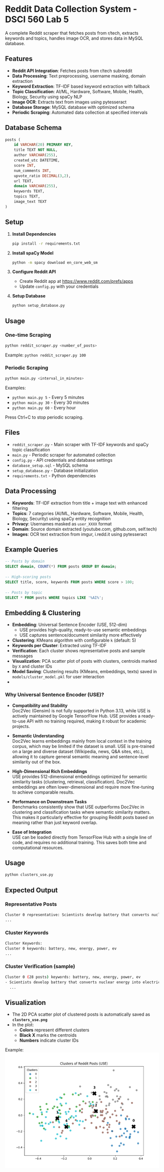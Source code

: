 # Reddit Data Collection System - DSCI 560 Lab 5

A complete Reddit scraper that fetches posts from r/tech, extracts keywords and topics, handles image OCR, and stores data in MySQL database.

## Features

- **Reddit API Integration**: Fetches posts from r/tech subreddit
- **Data Processing**: Text preprocessing, username masking, domain extraction
- **Keyword Extraction**: TF-IDF based keyword extraction with fallback
- **Topic Classification**: AI/ML, Hardware, Software, Mobile, Health, Biology, Security using spaCy NLP
- **Image OCR**: Extracts text from images using pytesseract
- **Database Storage**: MySQL database with optimized schema
- **Periodic Scraping**: Automated data collection at specified intervals

## Database Schema

```sql
posts (
    id VARCHAR(20) PRIMARY KEY,
    title TEXT NOT NULL,
    author VARCHAR(255),
    created_utc DATETIME,
    score INT,
    num_comments INT,
    upvote_ratio DECIMAL(3,2),
    url TEXT,
    domain VARCHAR(255),
    keywords TEXT,
    topics TEXT,
    image_text TEXT
)
```

## Setup

1. **Install Dependencies**
   ```bash
   pip install -r requirements.txt
   ```

2. **Install spaCy Model**
   ```bash
   python -m spacy download en_core_web_sm
   ```

3. **Configure Reddit API**
   - Create Reddit app at https://www.reddit.com/prefs/apps
   - Update `config.py` with your credentials

4. **Setup Database**
   ```bash
   python setup_database.py
   ```

## Usage

### One-time Scraping
```bash
python reddit_scraper.py <number_of_posts>
```
Example: `python reddit_scraper.py 100`

### Periodic Scraping
```bash
python main.py <interval_in_minutes>
```
Examples:
- `python main.py 5` - Every 5 minutes
- `python main.py 30` - Every 30 minutes
- `python main.py 60` - Every hour

Press Ctrl+C to stop periodic scraping.

## Files

- `reddit_scraper.py` - Main scraper with TF-IDF keywords and spaCy topic classification
- `main.py` - Periodic scraper for automated collection
- `config.py` - API credentials and database settings
- `database_setup.sql` - MySQL schema
- `setup_database.py` - Database initialization
- `requirements.txt` - Python dependencies

## Data Processing

- **Keywords**: TF-IDF extraction from title + image text with enhanced filtering
- **Topics**: 7 categories (AI/ML, Hardware, Software, Mobile, Health, Biology, Security) using spaCy entity recognition
- **Privacy**: Usernames masked as `user_XXXX` format
- **Domain**: Source domain extracted (youtube.com, github.com, self.tech)
- **Images**: OCR text extraction from imgur, i.redd.it using pytesseract

## Example Queries

```sql
-- Posts by domain
SELECT domain, COUNT(*) FROM posts GROUP BY domain;

-- High-scoring posts
SELECT title, score, keywords FROM posts WHERE score > 100;

-- Posts by topic
SELECT * FROM posts WHERE topics LIKE '%AI%';
```

## Embedding & Clustering

- **Embedding**: Universal Sentence Encoder (USE, 512-dim)
    - USE provides high-quality, ready-to-use semantic embeddings
    - USE captures sentence/document similarity more effectively
- **Clustering**: KMeans algorithm with configurable `k` (default: 5)
- **Keywords per Cluster**: Extracted using TF-IDF
- **Verification**: Each cluster shows representative posts and sample messages
- **Visualization**: PCA scatter plot of posts with clusters, centroids marked by `X` and cluster IDs
- **Model Saving**: Clustering results (KMeans, embeddings, texts) saved in `models/cluster_model.pkl` for user interaction
- 
### Why Universal Sentence Encoder (USE)?

- **Compatibility and Stability**  
  Doc2Vec (Gensim) is not fully supported in Python 3.13, while USE is actively maintained by Google TensorFlow Hub. USE provides a ready-to-use API with no training required, making it robust for academic projects.

- **Semantic Understanding**  
  Doc2Vec learns embeddings mainly from local context in the training corpus, which may be limited if the dataset is small. USE is pre-trained on a large and diverse dataset (Wikipedia, news, Q&A sites, etc.), allowing it to capture general semantic meaning and sentence-level similarity out of the box.

- **High-Dimensional Rich Embeddings**  
  USE provides 512-dimensional embeddings optimized for semantic similarity tasks (clustering, retrieval, classification). Doc2Vec embeddings are often lower-dimensional and require more fine-tuning to achieve comparable results.

- **Performance on Downstream Tasks**  
  Benchmarks consistently show that USE outperforms Doc2Vec in clustering and classification tasks where semantic similarity matters. This makes it particularly effective for grouping Reddit posts based on meaning rather than just keyword overlap.

- **Ease of Integration**  
  USE can be loaded directly from TensorFlow Hub with a single line of code, and requires no additional training. This saves both time and computational resources.

## Usage
```bash
python clusters_use.py
```

## Expected Output
### Representative Posts
```bash
Cluster 0 representative: Scientists develop battery that converts nuclear energy into electricity via light emission
...
```

### Cluster Keywords
```bash
Cluster Keywords:
Cluster 0 keywords: battery, new, energy, power, ev
...
```

### Cluster Verification (sample)
```bash
Cluster 0 (28 posts) keywords: battery, new, energy, power, ev
- Scientists develop battery that converts nuclear energy into electricity via light emission
  ...
```

## Visualization
- The 2D PCA scatter plot of clustered posts is automatically saved as **`clusters_use.png`**  
- In the plot:  
  - **Colors** represent different clusters  
  - **Black X** marks the centroids  
  - **Numbers** indicate cluster IDs  

Example:  
![Clusters Visualization](clusters_use.png)

